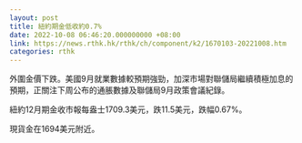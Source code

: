 ```yaml
---
layout: post
title: 紐約期金低收約0.7%
date: 2022-10-08 06:46:20.000000000 +08:00
link: https://news.rthk.hk/rthk/ch/component/k2/1670103-20221008.htm
categories: rthk
---
```


外圍金價下跌。美國9月就業數據較預期強勁，加深市場對聯儲局繼續積極加息的預期，正關注下周公布的通脹數據及聯儲局9月政策會議紀錄。

紐約12月期金收市報每盎士1709.3美元，跌11.5美元，跌幅0.67%。

現貨金在1694美元附近。
